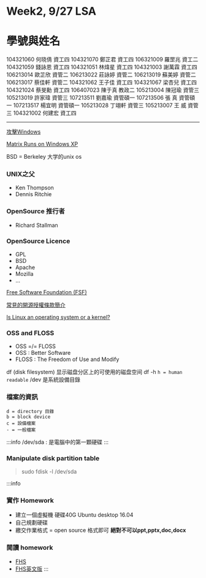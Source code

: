 # Week2, 9/27 LSA

# 學號與姓名

104321060 何晓倩 資工四
104321070 鄭芷君 資工四
106321009 羅罡兆 資工二
104321059 錢詠恩 資工四
104321051 林煒星 資工四
104321003 謝萬霖 資工四
106213014 歐芷欣 資管二
106213022 莊詠婷 資管二
106213019 蘇美婷 資管二
106213017 蔡佳軒 資管二
104321062 王子佳 資工四
104321067 梁杏兒 資工四
104321024 蔡旻勳 資工四
106407023 陳于真 教政二
105213004 陳冠瑜 資管三
105213019 許家瑋 資管三
107213511 劉嘉瑜 資管碩一
107213506 張 真 資管碩一
107213517 楊宜明 資管碩一
105213028 丁翊軒 資管三
105213007 王 威  資管三
104321002 何建宏 資工四

---
[攻擊Windows](https://www.exploit-db.com/)

[Matrix Runs on Windows XP](https://www.youtube.com/watch?v=yX8yrOAjfKM)

BSD = Berkeley 大学的unix os 

### UNIX之父
- Ken Thompson
- Dennis Ritchie

### OpenSource 推行者
- Richard Stallman

### OpenSource Licence 
- GPL
- BSD
- Apache
- Mozilla
- ...

[Free Software Foundation (FSF)](https://en.wikipedia.org/wiki/Free_Software_Foundation)

[常見的開源授權條款簡介](https://ningyu1.github.io/site/post/25-licence/)

[Is Linux an operating system or a kernel?](https://www.quora.com/Is-Linux-an-operating-system-or-a-kernel)

### OSS and FLOSS
- OSS =/= FLOSS
- OSS : Better Software
- FLOSS : The Freedom of Use and Modify

df (disk filesystem) 显示磁盘分区上的可使用的磁盘空间
df -h `h = human readable`
/dev 是系統設備目錄


### 檔案的資訊
```
d = directory 目錄
b = block device 
c = 設備檔案
- = 一般檔案
```
:::info
/dev/sda : 是電腦中的第一顆硬碟
:::

### Manipulate disk partition table
> sudo fdisk -l /dev/sda 

:::info
### 實作 Homework 
- 建立一個虛擬機 硬碟40G Ubuntu   desktop 16.04
- 自己規劃硬碟
- 繳交作業格式 = open source 格式即可 **絕對不可以ppt,pptx,doc,docx**

### 閱讀 homework
- [FHS](https://zh.wikipedia.org/wiki/%E6%96%87%E4%BB%B6%E7%B3%BB%E7%BB%9F%E5%B1%82%E6%AC%A1%E7%BB%93%E6%9E%84%E6%A0%87%E5%87%86)
- [FHS英文版](https://en.wikipedia.org/wiki/Filesystem_Hierarchy_Standard)
:::